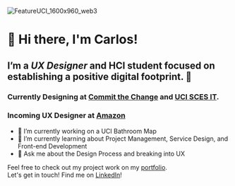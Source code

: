 ![FeatureUCI_1600x960_web3](https://user-images.githubusercontent.com/79276851/161649075-f115b5ba-52d8-466a-99eb-4b77f4326736.jpeg)

# 👋 Hi there, I'm Carlos!

## I’m a _UX Designer_ and HCI student focused on establishing a positive digital footprint. 🤙

### Currently Designing at [Commit the Change](https://ctc-uci.com/) and [UCI SCES IT](https://www.studentcenter.uci.edu/).  
### Incoming UX Designer at [Amazon](https://www.amazon.jobs/en/teams/scot)

- 🔭 I’m currently working on a UCI Bathroom Map 
- 🌱 I’m currently learning about Project Management, Service Design, and Front-end Development
- 💬 Ask me about the Design Process and breaking into UX

Feel free to check out my project work on my [portfolio](https://carlosalim.com).   
Let's get in touch! Find me on [LinkedIn](https://www.linkedin.com/in/carlosalim7/)! 

<!--
**clim1/clim1** is a ✨ _special_ ✨ repository because its `README.md` (this file) appears on your GitHub profile.

Here are some ideas to get you started:

- 🔭 I’m currently working on ...
- 🌱 I’m currently learning ...
- 👯 I’m looking to collaborate on ...
- 🤔 I’m looking for help with ...
- 💬 Ask me about ...
- 📫 How to reach me: ...
- 😄 Pronouns: ...
- ⚡ Fun fact: ...
-->

